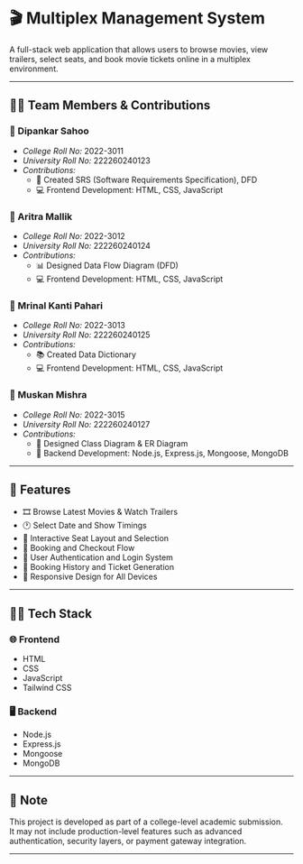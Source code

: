 # 🎬 Multiplex Management System

A full-stack web application that allows users to browse movies, view trailers, select seats, and book movie tickets online in a multiplex environment.

---

## 👨‍💻 Team Members & Contributions

### 🔹 Dipankar Sahoo  
- *College Roll No:* 2022-3011  
- *University Roll No:* 222260240123  
- *Contributions:*  
  - 📄 Created SRS (Software Requirements Specification), DFD  
  - 💻 Frontend Development: HTML, CSS, JavaScript  

### 🔹 Aritra Mallik  
- *College Roll No:* 2022-3012  
- *University Roll No:* 222260240124  
- *Contributions:*  
  - 📊 Designed Data Flow Diagram (DFD)  
  - 💻 Frontend Development: HTML, CSS, JavaScript  

### 🔹 Mrinal Kanti Pahari  
- *College Roll No:* 2022-3013  
- *University Roll No:* 222260240125  
- *Contributions:*  
  - 📚 Created Data Dictionary  
  - 💻 Frontend Development: HTML, CSS, JavaScript  

### 🔹 Muskan Mishra  
- *College Roll No:* 2022-3015  
- *University Roll No:* 222260240127  
- *Contributions:*  
  - 📐 Designed Class Diagram & ER Diagram  
  - 🔧 Backend Development: Node.js, Express.js, Mongoose, MongoDB  

---

## 🚀 Features

- 🎞 Browse Latest Movies & Watch Trailers  
- 🕐 Select Date and Show Timings  
- 💺 Interactive Seat Layout and Selection  
- 🛒 Booking and Checkout Flow  
- 🔐 User Authentication and Login System  
- 📜 Booking History and Ticket Generation  
- 📱 Responsive Design for All Devices  

---

## 🧑‍💻 Tech Stack

### 🌐 Frontend
- HTML  
- CSS  
- JavaScript  
- Tailwind CSS  

### 🖥 Backend
- Node.js  
- Express.js  
- Mongoose  
- MongoDB  

---

## 📌 Note

This project is developed as part of a college-level academic submission.  
It may not include production-level features such as advanced authentication, security layers, or payment gateway integration.

---

